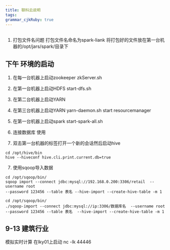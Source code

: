 ```yaml
---
title: 联科云说明
tags: 
grammar_cjkRuby: true
---
```


## 
1. 打包文件名问题    打包文件名命名为spark-liank
将打包好的文件放在第一台机器的/opt/jars/spark/目录下
## 下午 环境的启动
1. 在每一台机器上启动zookeeper
zkServer.sh
2. 在第一台机器上启动HDFS
start-dfs.sh
3. 在第二台机器上启动YARN

4. 在第三台机器上启动YARN
yarn-daemon.sh start resourcemanager
4. 在第一台机器上启动spark
start-spark-all.sh
5. 连接数据库
使用
6. 双击第一台机器的标签打开一个新的会话然后启动hive
``` shell?linenums
cd /opt/hive/bin
hive --hiveconf hive.cli.print.current.db=true
```
7. 使用sqoop导入数据
```shell?linenums
cd /opt/sqoop/bin/
sqoop import --connect jdbc:mysql://192.168.0.200:3306/retail  --username root 
--password 123456 --table 表名 --hive-import --create-hive-table -m 1

```
```shell?linenums
cd /opt/sqoop/bin/
./sqoop-import --connect jdbc:mysql://ip:3306/数据库名  --username root --password 123456 --table 表名  --hive-import --create-hive-table -m 1

```
## 9-13 建筑行业

模拟实时计算
在lky01上启动 nc -lk  44446


  [1]: ./images/1536844383475.jpg
